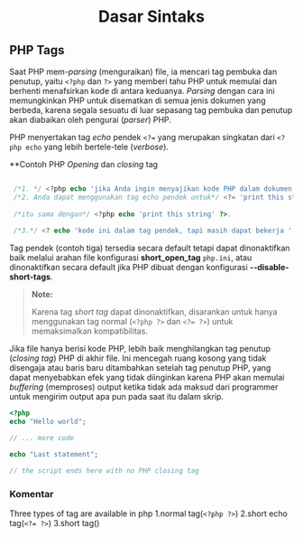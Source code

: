 <h1 align="center">Dasar Sintaks</h1>

## PHP Tags

Saat PHP mem-*parsing* (menguraikan) file, ia mencari tag pembuka dan penutup, yaitu `<?php` dan `?>` yang memberi tahu PHP untuk memulai dan berhenti menafsirkan kode di 
antara keduanya. *Parsing* dengan cara ini memungkinkan PHP untuk disematkan di semua jenis dokumen yang berbeda, karena segala sesuatu di luar sepasang tag pembuka 
dan penutup akan diabaikan oleh pengurai (*parser*) PHP.

PHP menyertakan tag *echo* pendek `<?=` yang merupakan singkatan dari  `<?php echo` yang lebih bertele-tele (*verbose*).

**Contoh PHP *Opening* dan *closing* tag

```php

 /*1. */ <?php echo 'jika Anda ingin menyajikan kode PHP dalam dokumen XHTML atau XML, gunakan tag ini'; ?>
 /*2. Anda dapat menggunakan tag echo pendek untuk*/ <?= 'print this string' ?>.
 
 /*itu sama dengan*/ <?php echo 'print this string' ?>.
    
 /*3.*/ <? echo 'kode ini dalam tag pendek, tapi masih dapat bekerja '.'jika short_open_tag diaktifkan'; ?>   

```

Tag pendek (contoh tiga) tersedia secara default tetapi dapat dinonaktifkan baik melalui arahan file konfigurasi **short_open_tag** `php.ini`, atau dinonaktifkan secara default jika PHP dibuat dengan konfigurasi **--disable-short-tags**.

> **Note:** 
> 
> Karena tag <em title="tag pendek">short tag</em> dapat dinonaktifkan, disarankan untuk hanya menggunakan tag normal (`<?php ?>` dan `<?= ?>`) untuk memaksimalkan kompatibilitas.

Jika file hanya berisi kode PHP, lebih baik menghilangkan tag penutup (*closing tag*) PHP di akhir file. Ini mencegah ruang kosong yang tidak disengaja atau baris baru ditambahkan setelah tag penutup PHP, yang dapat menyebabkan efek yang tidak diinginkan karena PHP akan memulai *buffering* (memproses) output ketika tidak ada maksud dari programmer untuk mengirim output apa pun pada saat itu dalam skrip.

```php
<?php
echo "Hello world";

// ... more code

echo "Last statement";

// the script ends here with no PHP closing tag

```


### Komentar

Three types of tag are available in php
1.normal tag(`<?php ?>`)
2.short echo tag(`<?= ?>`)
3.short tag(<? ?>)
